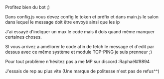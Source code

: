 Profitez bien du bot ;)

Dans config.js vous devez config le token et préfix et dans main.js le salon dans lequel le message doit être envoyé ainsi que les ip 


J'ai essayé d'indiquer un max le code mais il dois quand même manquer certaines choses. 


SI vous arrivez a améliorer le code afin de fetch le message et d'edit par dessus avec ce même système et module TCP-PING je suis prenneur ;)


Pour tout problème n'hésitez pas a me MP sur discord :Raphaël#9894


J'essais de rep au plus vite 
(Une marque de politesse n'est pas de refus^^)
